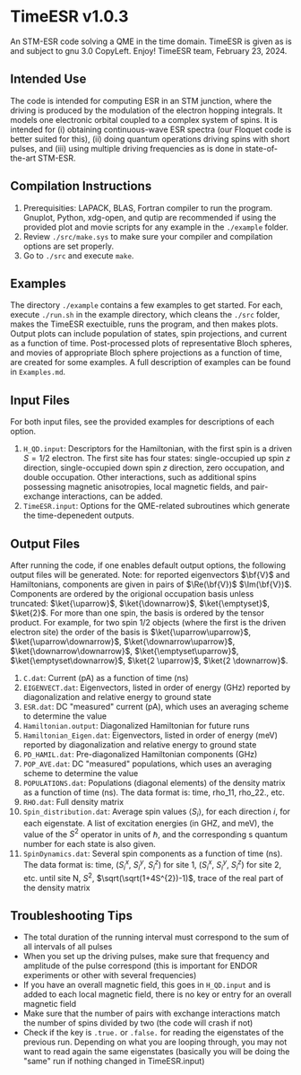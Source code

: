 # TimeESR v1.0.3
An STM-ESR code solving a QME in the time domain. TimeESR is given as is and subject to gnu 3.0 CopyLeft. 
Enjoy! TimeESR team, February 23, 2024.

## Intended Use
The code is intended for computing ESR in an STM junction, where the driving is produced by the modulation of the electron hopping integrals. It models one electronic orbital coupled to a complex system of spins. It is intended for (i) obtaining continuous-wave ESR spectra (our Floquet code is better suited for this), (ii) doing quantum operations driving spins with short pulses, and (iii) using multiple driving frequencies as is done in state-of-the-art STM-ESR.

## Compilation Instructions
1. Prerequisities: LAPACK, BLAS, Fortran compiler to run the program. Gnuplot, Python, xdg-open, and qutip are recommended if using the provided plot and movie scripts for any example in the `./example` folder. 
2. Review `./src/make.sys` to make sure your compiler and compilation options are set properly. 
3. Go to `./src` and execute `make`.

## Examples
The directory `./example` contains a few examples to get started. For each, execute `./run.sh` in the example directory, which cleans the `./src` folder, makes the TimeESR exectuible, runs the program, and then makes plots. Output plots can include population of states, spin projections, and current as a function of time. Post-processed plots of representative Bloch spheres, and movies of appropriate Bloch sphere projections as a function of time, are created for some examples. A full description of examples can be found in `Examples.md`.

## Input Files
For both input files, see the provided examples for descriptions of each option.
1. `H_QD.input`: Descriptors for the Hamiltonian, with the first spin is a driven $S=1/2$ electron. The first site has four states: single-occupied up spin $z$ direction, single-occupied down spin $z$ direction, zero occupation, and double occupation. Other interactions, such as additional spins possessing magnetic anisotropies, local magnetic fields, and pair-exchange interactions, can be added.
2. `TimeESR.input`: Options for the QME-related subroutines which generate the time-depenedent outputs.

## Output Files
After running the code, if one enables default output options, the following output files will be generated. 
Note: for reported eigenvectors $\bf{V}$ and Hamiltonians, components are given in pairs of $\Re(\bf{V})$ $\Im(\bf{V})$. Components are ordered by the origional occupation basis unless truncated: $\ket{\uparrow}$, $\ket{\downarrow}$, $\ket{\emptyset}$, $\ket{2}$. For more than one spin, the basis is ordered by the tensor product. For example, for two spin 1/2 objects (where the first is the driven electron site) the order of the basis is $\ket{\uparrow\uparrow}$, $\ket{\uparrow\downarrow}$, $\ket{\downarrow\uparrow}$, $\ket{\downarrow\downarrow}$, $\ket{\emptyset\uparrow}$, $\ket{\emptyset\downarrow}$, $\ket{2 \uparrow}$, $\ket{2 \downarrow}$.
1. `C.dat`: Current (pA) as a function of time (ns)
2. `EIGENVECT.dat`: Eigenvectors, listed in order of energy (GHz) reported by diagonalization and relative energy to ground state
3. `ESR.dat`: DC "measured" current (pA), which uses an averaging scheme to determine the value
4. `Hamiltonian.output`: Diagonalized Hamiltonian for future runs
5. `Hamiltonian_Eigen.dat`: Eigenvectors, listed in order of energy (meV) reported by diagonalization and relative energy to ground state
6. `PD_HAMIL.dat`: Pre-diagonalized Hamiltonian components (GHz)
7. `POP_AVE.dat`: DC "measured" populations, which uses an averaging scheme to determine the value
8. `POPULATIONS.dat`: Populations (diagonal elements) of the density matrix as a function of time (ns). The data format is: time, rho_11, rho_22., etc.
9. `RHO.dat`: Full density matrix
10. `Spin_distribution.dat`: Average spin values $\langle S_i \rangle$, for each direction $i$, for each eigenstate. A list of excitation energies (in GHZ, and meV), the value of the $S^2$ operator in units of $\hbar$, and the corresponding s quantum number for each state is also given.
11. `SpinDynamics.dat`: Several spin components as a function of time (ns). The data format is: time, ($S^x_i$, $S^y_i$, $S^z_i$) for site 1, ($S^x_i$, $S^y_i$, $S^z_i$) for site 2, etc. until site N, $S^{2}$, $\sqrt(\sqrt(1+4S^{2})-1)$, trace of the real part of the density matrix

## Troubleshooting Tips
- The total duration of the running interval must correspond to the sum of all intervals of all pulses
- When you set up the driving pulses, make sure that frequency and amplitude of the pulse correspond (this is important for ENDOR experiments or other with several frequencies)
- If you have an overall magnetic field, this goes in `H_QD.input` and is added to each local magnetic field, there is no key or entry for an overall magnetic field
- Make sure that the number of pairs with exchange interactions match the number of spins divided by two (the code will crash if not)
- Check if the key is `.true.` or `.false.` for reading the eigenstates of the previous run. Depending on what you are looping through, you may not want to read again the same eigenstates (basically you will be doing the "same" run if nothing changed in TimeESR.input)
